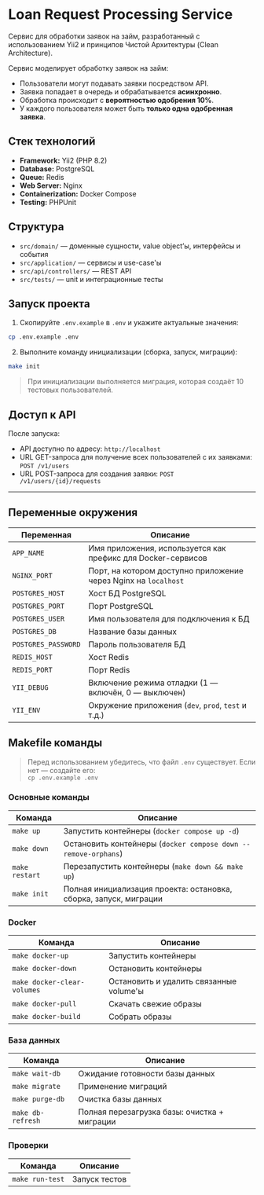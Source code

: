 # Loan Request Processing Service

Сервис для обработки заявок на займ, разработанный с использованием Yii2 и принципов Чистой Архитектуры (Clean Architecture).

Сервис моделирует обработку заявок на займ:

- Пользователи могут подавать заявки посредством API.
- Заявка попадает в очередь и обрабатывается **асинхронно**.
- Обработка происходит с **вероятностью одобрения 10%**.
- У каждого пользователя может быть **только одна одобренная заявка**.

## Стек технологий

- **Framework:** Yii2 (PHP 8.2)
- **Database:** PostgreSQL
- **Queue:** Redis
- **Web Server:** Nginx
- **Containerization:** Docker Compose
- **Testing:** PHPUnit

## Структура

- `src/domain/` — доменные сущности, value object’ы, интерфейсы и события
- `src/application/` — сервисы и use-case'ы 
- `src/api/controllers/` — REST API
- `src/tests/` — unit и интеграционные тесты

## Запуск проекта

1. Скопируйте `.env.example` в `.env` и укажите актуальные значения:

```bash
cp .env.example .env
```

2. Выполните команду инициализации (сборка, запуск, миграции):

```bash
make init
```

> При инициализации выполняется миграция, которая создаёт 10 тестовых пользователей.

## Доступ к API

После запуска:

- API доступно по адресу: `http://localhost`
- URL GET-запроса для получение всех пользователей с их заявками: `POST /v1/users`
- URL POST-запроса для создания заявки: `POST /v1/users/{id}/requests`

---

## Переменные окружения

| Переменная          | Описание                                                            |
| ------------------- | ------------------------------------------------------------------- |
| `APP_NAME`          | Имя приложения, используется как префикс для Docker-сервисов        |
| `NGINX_PORT`        | Порт, на котором доступно приложение через Nginx на `localhost`     |
| `POSTGRES_HOST`     | Хост БД PostgreSQL |
| `POSTGRES_PORT`     | Порт PostgreSQL                                                     |
| `POSTGRES_USER`     | Имя пользователя для подключения к БД                               |
| `POSTGRES_DB`       | Название базы данных                                                |
| `POSTGRES_PASSWORD` | Пароль пользователя БД                                              |
| `REDIS_HOST`        | Хост Redis   |
| `REDIS_PORT`        | Порт Redis                                                          |
| `YII_DEBUG`         | Включение режима отладки (1 — включён, 0 — выключен)                |
| `YII_ENV`           | Окружение приложения (`dev`, `prod`, `test` и т.д.)                 |

## Makefile команды

> Перед использованием убедитесь, что файл `.env` существует. Если нет — создайте его:  
> `cp .env.example .env`

### Основные команды

| Команда        | Описание                                                          |
|----------------|-------------------------------------------------------------------|
| `make up`      | Запустить контейнеры (`docker compose up -d`)                     |
| `make down`    | Остановить контейнеры (`docker compose down --remove-orphans`)    |
| `make restart` | Перезапустить контейнеры (`make down && make up`)                 |
| `make init`    | Полная инициализация проекта: остановка, сборка, запуск, миграции |

### Docker

| Команда                     | Описание                                |
|-----------------------------|-----------------------------------------|
| `make docker-up`            | Запустить контейнеры                    |
| `make docker-down`          | Остановить контейнеры                   |
| `make docker-clear-volumes` | Остановить и удалить связанные volume'ы |
| `make docker-pull`          | Скачать свежие образы                   |
| `make docker-build`         | Собрать образы                          |

### База данных

| Команда           | Описание                                          |
|-------------------|---------------------------------------------------|
| `make wait-db`    | Ожидание готовности базы данных    |
| `make migrate`    | Применение миграций     |
| `make purge-db`   | Очистка базы данных |
| `make db-refresh` | Полная перезагрузка базы: очистка + миграции      |

### Проверки

| Команда         | Описание                                    |
|-----------------|---------------------------------------------|
| `make run-test` | Запуск тестов  |

